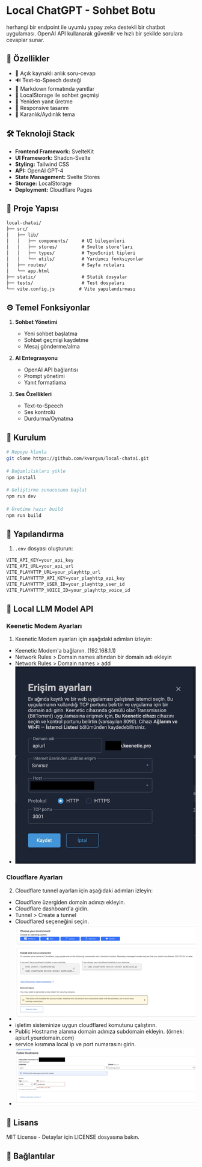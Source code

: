 # Local ChatGPT - Sohbet Botu

herhangi bir endpoint ile uyumlu yapay zeka destekli bir chatbot uygulaması. OpenAI API kullanarak güvenilir ve hızlı bir şekilde sorulara cevaplar sunar.

## 🌟 Özellikler

- 💬 Açık kaynaklı anlık soru-cevap
- 🔊 Text-to-Speech desteği
- 📝 Markdown formatında yanıtlar
- 💾 LocalStorage ile sohbet geçmişi
- 🔄 Yeniden yanıt üretme
- 📱 Responsive tasarım
- 🌙 Karanlık/Aydınlık tema

## 🛠️ Teknoloji Stack

- **Frontend Framework:** SvelteKit
- **UI Framework:** Shadcn-Svelte
- **Styling:** Tailwind CSS
- **API:** OpenAI GPT-4
- **State Management:** Svelte Stores
- **Storage:** LocalStorage
- **Deployment:** Cloudflare Pages

## 📁 Proje Yapısı

```
local-chatai/
├── src/
│   ├── lib/
│   │   ├── components/     # UI bileşenleri
│   │   ├── stores/         # Svelte store'ları
│   │   ├── types/          # TypeScript tipleri
│   │   └── utils/          # Yardımcı fonksiyonlar
│   ├── routes/             # Sayfa rotaları
│   └── app.html           
├── static/                 # Statik dosyalar
├── tests/                  # Test dosyaları
└── vite.config.js         # Vite yapılandırması
```

## ⚙️ Temel Fonksiyonlar

1. **Sohbet Yönetimi**
   - Yeni sohbet başlatma
   - Sohbet geçmişi kaydetme
   - Mesaj gönderme/alma

2. **AI Entegrasyonu**
   - OpenAI API bağlantısı
   - Prompt yönetimi
   - Yanıt formatlama

3. **Ses Özellikleri**
   - Text-to-Speech
   - Ses kontrolü
   - Durdurma/Oynatma

## 🚀 Kurulum

```bash
# Repoyu klonla
git clone https://github.com/kvurgun/local-chatai.git

# Bağımlılıkları yükle
npm install

# Geliştirme sunucusunu başlat
npm run dev

# Üretime hazır build
npm run build
```

## 🔧 Yapılandırma

1. `.env` dosyası oluşturun:
```env
VITE_API_KEY=your_api_key
VITE_API_URL=your_api_url
VITE_PLAYHTTP_URL=your_playhttp_url
VITE_PLAYHTTTP_API_KEY=your_playhttp_api_key
VITE_PLAYHTTTP_USER_ID=your_playhttp_user_id
VITE_PLAYHTTTP_VOICE_ID=your_playhttp_voice_id
```

## 🤖 Local LLM Model API
### Keenetic Modem Ayarları
1. Keenetic Modem ayarları için aşağıdaki adımları izleyin:
  - Keenetic Modem'a bağlanın. (192.168.1.1)
  - Network Rules  > Domain names altından bir domain adı ekleyin
  - Network Rules  > Domain names > add
  - ![Local LLM Model Setup](guide_image/keenetic_modem_ayar.jpg)
### Cloudflare Ayarları
2. Cloudflare tunnel ayarları için aşağıdaki adımları izleyin:
  - Cloudflare üzergiden domain adınızı ekleyin.
  - Cloudflare dashboard'a gidin.
  - Tunnel > Create a tunnel
  - Cloudflared seçeneğini seçin.
  - ![Local LLM Model Setup](guide_image/cloudflare_tunnel1.jpg)
  - işletim sisteminize uygun cloudflared komutunu çalıştırın.
  - Public Hostname alanına domain adınıza subdomain ekleyin. (örnek: apiurl.yourdomain.com)
  - service kısımına local ip ve port numarasını girin.
  - ![Local LLM Model Setup](guide_image/cloudflare_tunnel2.jpg)

## 📝 Lisans

MIT License - Detaylar için LICENSE dosyasına bakın.

## 🔗 Bağlantılar